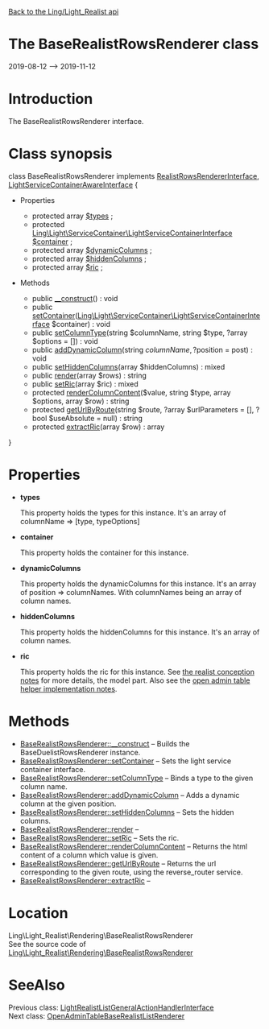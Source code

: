 [Back to the Ling/Light_Realist api](https://github.com/lingtalfi/Light_Realist/blob/master/doc/api/Ling/Light_Realist.md)



The BaseRealistRowsRenderer class
================
2019-08-12 --> 2019-11-12






Introduction
============

The BaseRealistRowsRenderer interface.



Class synopsis
==============


class <span class="pl-k">BaseRealistRowsRenderer</span> implements [RealistRowsRendererInterface](https://github.com/lingtalfi/Light_Realist/blob/master/doc/api/Ling/Light_Realist/Rendering/RealistRowsRendererInterface.md), [LightServiceContainerAwareInterface](https://github.com/lingtalfi/Light/blob/master/doc/api/Ling/Light/ServiceContainer/LightServiceContainerAwareInterface.md) {

- Properties
    - protected array [$types](#property-types) ;
    - protected [Ling\Light\ServiceContainer\LightServiceContainerInterface](https://github.com/lingtalfi/Light/blob/master/doc/api/Ling/Light/ServiceContainer/LightServiceContainerInterface.md) [$container](#property-container) ;
    - protected array [$dynamicColumns](#property-dynamicColumns) ;
    - protected array [$hiddenColumns](#property-hiddenColumns) ;
    - protected array [$ric](#property-ric) ;

- Methods
    - public [__construct](https://github.com/lingtalfi/Light_Realist/blob/master/doc/api/Ling/Light_Realist/Rendering/BaseRealistRowsRenderer/__construct.md)() : void
    - public [setContainer](https://github.com/lingtalfi/Light_Realist/blob/master/doc/api/Ling/Light_Realist/Rendering/BaseRealistRowsRenderer/setContainer.md)([Ling\Light\ServiceContainer\LightServiceContainerInterface](https://github.com/lingtalfi/Light/blob/master/doc/api/Ling/Light/ServiceContainer/LightServiceContainerInterface.md) $container) : void
    - public [setColumnType](https://github.com/lingtalfi/Light_Realist/blob/master/doc/api/Ling/Light_Realist/Rendering/BaseRealistRowsRenderer/setColumnType.md)(string $columnName, string $type, ?array $options = []) : void
    - public [addDynamicColumn](https://github.com/lingtalfi/Light_Realist/blob/master/doc/api/Ling/Light_Realist/Rendering/BaseRealistRowsRenderer/addDynamicColumn.md)(string $columnName, ?$position = post) : void
    - public [setHiddenColumns](https://github.com/lingtalfi/Light_Realist/blob/master/doc/api/Ling/Light_Realist/Rendering/BaseRealistRowsRenderer/setHiddenColumns.md)(array $hiddenColumns) : mixed
    - public [render](https://github.com/lingtalfi/Light_Realist/blob/master/doc/api/Ling/Light_Realist/Rendering/BaseRealistRowsRenderer/render.md)(array $rows) : string
    - public [setRic](https://github.com/lingtalfi/Light_Realist/blob/master/doc/api/Ling/Light_Realist/Rendering/BaseRealistRowsRenderer/setRic.md)(array $ric) : mixed
    - protected [renderColumnContent](https://github.com/lingtalfi/Light_Realist/blob/master/doc/api/Ling/Light_Realist/Rendering/BaseRealistRowsRenderer/renderColumnContent.md)($value, string $type, array $options, array $row) : string
    - protected [getUrlByRoute](https://github.com/lingtalfi/Light_Realist/blob/master/doc/api/Ling/Light_Realist/Rendering/BaseRealistRowsRenderer/getUrlByRoute.md)(string $route, ?array $urlParameters = [], ?bool $useAbsolute = null) : string
    - protected [extractRic](https://github.com/lingtalfi/Light_Realist/blob/master/doc/api/Ling/Light_Realist/Rendering/BaseRealistRowsRenderer/extractRic.md)(array $row) : array

}




Properties
=============

- <span id="property-types"><b>types</b></span>

    This property holds the types for this instance.
    It's an array of columnName => [type, typeOptions]
    
    

- <span id="property-container"><b>container</b></span>

    This property holds the container for this instance.
    
    

- <span id="property-dynamicColumns"><b>dynamicColumns</b></span>

    This property holds the dynamicColumns for this instance.
    It's an array of position => columnNames.
    With columnNames being an array of column names.
    
    

- <span id="property-hiddenColumns"><b>hiddenColumns</b></span>

    This property holds the hiddenColumns for this instance.
    It's an array of column names.
    
    

- <span id="property-ric"><b>ric</b></span>

    This property holds the ric for this instance.
    See [the realist conception notes](https://github.com/lingtalfi/Light_Realist/blob/master/doc/pages/realist-conception-notes.md) for more details, the model part.
    Also see the [open admin table helper implementation notes](https://github.com/lingtalfi/Light_Realist/blob/master/doc/pages/open-admin-table-helper-implementation-notes.md).
    
    



Methods
==============

- [BaseRealistRowsRenderer::__construct](https://github.com/lingtalfi/Light_Realist/blob/master/doc/api/Ling/Light_Realist/Rendering/BaseRealistRowsRenderer/__construct.md) &ndash; Builds the BaseDuelistRowsRenderer instance.
- [BaseRealistRowsRenderer::setContainer](https://github.com/lingtalfi/Light_Realist/blob/master/doc/api/Ling/Light_Realist/Rendering/BaseRealistRowsRenderer/setContainer.md) &ndash; Sets the light service container interface.
- [BaseRealistRowsRenderer::setColumnType](https://github.com/lingtalfi/Light_Realist/blob/master/doc/api/Ling/Light_Realist/Rendering/BaseRealistRowsRenderer/setColumnType.md) &ndash; Binds a type to the given column name.
- [BaseRealistRowsRenderer::addDynamicColumn](https://github.com/lingtalfi/Light_Realist/blob/master/doc/api/Ling/Light_Realist/Rendering/BaseRealistRowsRenderer/addDynamicColumn.md) &ndash; Adds a dynamic column at the given position.
- [BaseRealistRowsRenderer::setHiddenColumns](https://github.com/lingtalfi/Light_Realist/blob/master/doc/api/Ling/Light_Realist/Rendering/BaseRealistRowsRenderer/setHiddenColumns.md) &ndash; Sets the hidden columns.
- [BaseRealistRowsRenderer::render](https://github.com/lingtalfi/Light_Realist/blob/master/doc/api/Ling/Light_Realist/Rendering/BaseRealistRowsRenderer/render.md) &ndash; 
- [BaseRealistRowsRenderer::setRic](https://github.com/lingtalfi/Light_Realist/blob/master/doc/api/Ling/Light_Realist/Rendering/BaseRealistRowsRenderer/setRic.md) &ndash; Sets the ric.
- [BaseRealistRowsRenderer::renderColumnContent](https://github.com/lingtalfi/Light_Realist/blob/master/doc/api/Ling/Light_Realist/Rendering/BaseRealistRowsRenderer/renderColumnContent.md) &ndash; Returns the html content of a column which value is given.
- [BaseRealistRowsRenderer::getUrlByRoute](https://github.com/lingtalfi/Light_Realist/blob/master/doc/api/Ling/Light_Realist/Rendering/BaseRealistRowsRenderer/getUrlByRoute.md) &ndash; Returns the url corresponding to the given route, using the reverse_router service.
- [BaseRealistRowsRenderer::extractRic](https://github.com/lingtalfi/Light_Realist/blob/master/doc/api/Ling/Light_Realist/Rendering/BaseRealistRowsRenderer/extractRic.md) &ndash; 





Location
=============
Ling\Light_Realist\Rendering\BaseRealistRowsRenderer<br>
See the source code of [Ling\Light_Realist\Rendering\BaseRealistRowsRenderer](https://github.com/lingtalfi/Light_Realist/blob/master/Rendering/BaseRealistRowsRenderer.php)



SeeAlso
==============
Previous class: [LightRealistListGeneralActionHandlerInterface](https://github.com/lingtalfi/Light_Realist/blob/master/doc/api/Ling/Light_Realist/ListGeneralActionHandler/LightRealistListGeneralActionHandlerInterface.md)<br>Next class: [OpenAdminTableBaseRealistListRenderer](https://github.com/lingtalfi/Light_Realist/blob/master/doc/api/Ling/Light_Realist/Rendering/OpenAdminTableBaseRealistListRenderer.md)<br>
